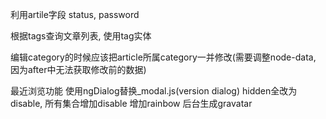 利用artile字段 status, password

根据tags查询文章列表, 使用tag实体



编辑category的时候应该把article所属category一并修改(需要调整node-data, 因为after中无法获取修改前的数据)

最近浏览功能
使用ngDialog替换_modal.js(version dialog)
hidden全改为disable, 所有集合增加disable
增加rainbow
后台生成gravatar
